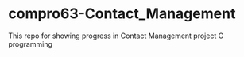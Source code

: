 # compro63-Contact_Management
This repo for showing progress in Contact Management project C programming
